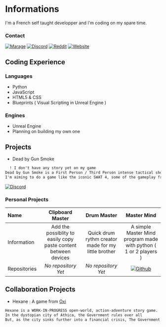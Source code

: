 # Informations
I'm a French self taught developper and I'm coding on my spare time.

### Contact
[![Marage](https://img.shields.io/badge/Marage-%23FF0000.svg?style=for-the-badge&logo=YouTube&logoColor=white)](https://www.youtube.com/channel/UC4RlxyxpkrSelUOzUg0AV9A)
[![Discord](https://img.shields.io/badge/Marage-%237289DA.svg?style=for-the-badge&logo=discord&logoColor=white)](https://discordapp.com/users/729076099274768414)
[![Reddit](https://img.shields.io/badge/Marage-%23FF5000.svg?style=for-the-badge&logo=Reddit&logoColor=white)](https://www.reddit.com/user/MarageDev)
[![Website](https://img.shields.io/badge/Website-9342f5?style=for-the-badge&logo=Github)](https://maragedev.github.io/Dead-by-Gun-Smoke/)
## Coding Experience
### Languages
- Python
- JavaScript
- HTML5 & CSS
- Blueprints ( Visual Scripting in Unreal Engine )

### Engines
- Unreal Engine
- Planning on building my own one

## Projects
- Dead by Gun Smoke
```markdown
  ! I don't have any story yet on my game
Dead by Gun Smoke is a First Person / Third Person intense tactical shooter where your main goal is to keep as much safe lives as you could.
I'm aiming to do a game like the iconic SWAT 4, some of the gameplay from the series Ghost Recon... 
```

[![Discord](https://img.shields.io/badge/Dead_by_Gun_Smoke-%237289DA.svg?style=for-the-badge&logo=discord&logoColor=white)](https://discord.gg/8T2Ba2V2hj)

### Personal Projects 
| Name         | Clipboard Master                                                 | Drum Master                                          | Master Mind |
| :---         | :---:                                                            | :---:                                                | :--:        |
| Information  | Add the possiblity to easily copy paste content between devices  | Quick drum rythm creator made for my little brother  | A simple Master Mind program made with python ( 1 or 2 players ) |
| Repositories | *No repository Yet* | *No repository Yet* | [![Github](https://img.shields.io/badge/Master_Mind-%20.svg?style=for-the-badge&logo=Github&logoColor=white)](https://github.com/MarageDev/MasterMind) |


## Collaboration Projects
- Hexane : A game from [Oxi](https://github.com/oxi-dev0) 
```markdown
Hexane is a WORK-IN-PROGRESS open-world, action-adventure story game. 
In the dystopian city of Athica, the Government rules over all 
But, as the city sinks further into a financial crisis, The Government spend their last funds defending its repressive system ...
```

